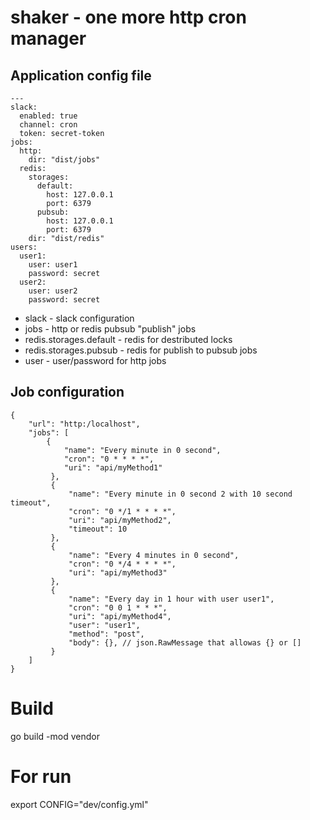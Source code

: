 # shaker - one more http cron manager

## Application config file
```
---
slack:
  enabled: true
  channel: cron
  token: secret-token
jobs:
  http:
    dir: "dist/jobs"
  redis:
    storages:
      default:
        host: 127.0.0.1
        port: 6379
      pubsub:
        host: 127.0.0.1
        port: 6379
    dir: "dist/redis"
users:
  user1:
    user: user1
    password: secret
  user2:
    user: user2
    password: secret
```

* slack - slack configuration
* jobs - http or redis pubsub "publish" jobs
* redis.storages.default - redis for destributed locks
* redis.storages.pubsub - redis for publish to pubsub jobs
* user - user/password for http jobs

## Job configuration

```
{
    "url": "http:/localhost",
    "jobs": [
        {
            "name": "Every minute in 0 second",
            "cron": "0 * * * *",
            "uri": "api/myMethod1"
         },
         {
             "name": "Every minute in 0 second 2 with 10 second timeout",
             "cron": "0 */1 * * * *",
             "uri": "api/myMethod2",
             "timeout": 10
         },
         {
             "name": "Every 4 minutes in 0 second",
             "cron": "0 */4 * * * *",
             "uri": "api/myMethod3"
         },
         {
             "name": "Every day in 1 hour with user user1",
             "cron": "0 0 1 * * *",
             "uri": "api/myMethod4",
             "user": "user1",
             "method": "post",
             "body": {}, // json.RawMessage that allowas {} or []
         }
    ]
}
```

# Build

go build -mod vendor

# For run

export CONFIG="dev/config.yml"
